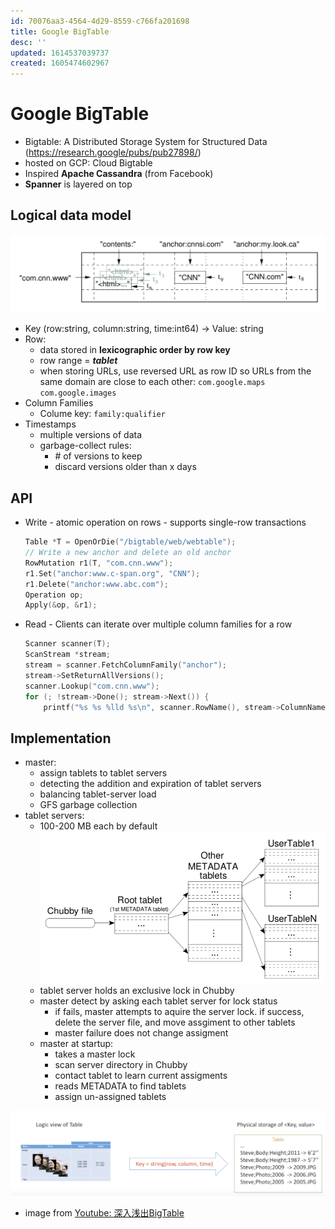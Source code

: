 ```yaml
---
id: 70076aa3-4564-4d29-8559-c766fa201698
title: Google BigTable
desc: ''
updated: 1614537039737
created: 1605474602967
---
```


# Google BigTable
- Bigtable: A Distributed Storage System for Structured Data (https://research.google/pubs/pub27898/)
- hosted on GCP: Cloud Bigtable
- Inspired **Apache Cassandra** (from Facebook)
- **Spanner** is layered on top 

## Logical data model

![](/assets/images/2020-11-15-16-23-55.png)

- Key (row:string, column:string, time:int64) → Value: string
- Row: 
    - data stored in **lexicographic order by row key**
    - row range = **_tablet_**
    - when storing URLs, use reversed URL as row ID so URLs from the same domain are close to each other: `com.google.maps`  `com.google.images`
- Column Families
    -  Colume key: `family:qualifier`
- Timestamps
    - multiple versions of data 
    - garbage-collect rules:
        - \# of versions to keep
        - discard versions older than x days
    
## API 

- Write - atomic operation on rows - supports single-row transactions 
    ```C++
    Table *T = OpenOrDie("/bigtable/web/webtable");
    // Write a new anchor and delete an old anchor
    RowMutation r1(T, "com.cnn.www"); 
    r1.Set("anchor:www.c-span.org", "CNN"); 
    r1.Delete("anchor:www.abc.com");
    Operation op;
    Apply(&op, &r1);
    ```
- Read - Clients can iterate over multiple column families for a row 
    ```C++
    Scanner scanner(T);
    ScanStream *stream;
    stream = scanner.FetchColumnFamily("anchor"); 
    stream->SetReturnAllVersions(); 
    scanner.Lookup("com.cnn.www");
    for (; !stream->Done(); stream->Next()) {
        printf("%s %s %lld %s\n", scanner.RowName(), stream->ColumnName(),stream->MicroTimestamp(), stream->Value());

    ```

## Implementation

- master:
    - assign tablets to tablet servers
    - detecting the addition and expiration of tablet servers
    - balancing tablet-server load
    - GFS garbage collection
- tablet servers:
    - 100-200 MB each by default
        ![](/assets/images/2020-11-15-16-39-50.png)
    - tablet server holds an exclusive lock in Chubby 
    - master detect by asking each tablet server for lock status 
        - if fails, master attempts to aquire the server lock. if success, delete the server file, and move assgiment to other tablets 
        - master failure does not change assigment 
    - master at startup:
        - takes a master lock 
        - scan server directory in Chubby
        - contact tablet to learn current assigments 
        - reads METADATA to find tablets 
        - assign un-assigned tablets 
        


![](/assets/images/2020-11-15-16-10-05.png) 
- image from [Youtube: 深入浅出BigTable
](https://www.youtube.com/watch?v=r1bh90_8dsg)
